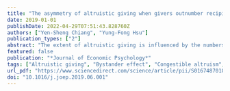 ```yaml
---
title: "The asymmetry of altruistic giving when givers outnumber recipients and vice versa: A dictator game experiment and a behavioral economics model"
date: 2019-01-01
publishDate: 2022-04-29T07:51:43.828760Z
authors: ["Yen-Sheng Chiang", "Yung-Fong Hsu"]
publication_types: ["2"]
abstract: "The extent of altruistic giving is influenced by the numbers of givers and recipients available in a group. Two independent lines of research have addressed the effect. On the one hand, research on the bystander effect shows that a person gives less when givers outnumber recipients than if they are equal in number. On the other, studies of congestible altruism have found that a person gives more when recipients outnumber givers than if they are equal in size. An interesting question is whether giving decreases at a different rate when givers outnumber recipients than it increases the other way around. Answering the question helps illuminate whether the two effects of collective giving, which the literature has discussed separately, are governed by the same rule. We conducted a multi-person dictator game experiment to investigate people’s giving behavior in different group sizes of givers and recipients. We found that giving decreases more rapidly when givers outnumber recipients than it increases the other way around. A behavioral economics model is proposed to show how people’s belief about the selfishness of other givers can account for the asymmetry of the two effects."
featured: false
publication: "*Journal of Economic Psychology*"
tags: ["Altruistic giving", "Bystander effect", "Congestible altruism", "Dictator game", "Inequity-aversion model"]
url_pdf: "https://www.sciencedirect.com/science/article/pii/S016748701830374X"
doi: "10.1016/j.joep.2019.06.001"
---
```


